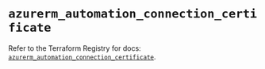 # `azurerm_automation_connection_certificate`

Refer to the Terraform Registry for docs: [`azurerm_automation_connection_certificate`](https://registry.terraform.io/providers/hashicorp/azurerm/4.40.0/docs/resources/automation_connection_certificate).
